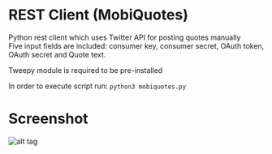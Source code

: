 # REST Client (MobiQuotes)

Python rest client which uses Twitter API for posting quotes manually<br>
Five input fields are included: consumer key, consumer secret, OAuth token, OAuth secret and Quote text.

Tweepy module is required to be pre-installed

In order to execute script run:
```python3 mobiquotes.py```

# Screenshot

![alt tag](https://raw.githubusercontent.com/donkeyrepos/mobiquotes-rest/main/screenshot.png)
